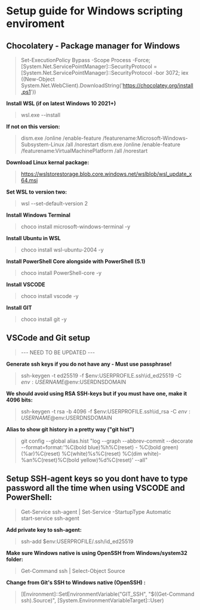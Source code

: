# Setup guide for Windows scripting enviroment
## Chocolatery - Package manager for Windows
>Set-ExecutionPolicy Bypass -Scope Process -Force; [System.Net.ServicePointManager]::SecurityProtocol = [System.Net.ServicePointManager]::SecurityProtocol -bor 3072; iex ((New-Object System.Net.WebClient).DownloadString('https://chocolatey.org/install.ps1'))

**Install WSL (if on latest Windows 10 2021+)**
>wsl.exe --install

**If not on this version:**<br>
>dism.exe /online /enable-feature /featurename:Microsoft-Windows-Subsystem-Linux /all /norestart
>dism.exe /online /enable-feature /featurename:VirtualMachinePlatform /all /norestart

**Download Linux kernal package:**<br>
>https://wslstorestorage.blob.core.windows.net/wslblob/wsl_update_x64.msi<br>

**Set WSL to version two:**<br>
>wsl --set-default-version 2

**Install Windows Terminal**
>choco install microsoft-windows-terminal -y

**Install Ubuntu in WSL**
>choco install wsl-ubuntu-2004 -y

**Install PowerShell Core alongside with PowerShell (5.1)**
>choco install PowerShell-core -y

**Install VSCODE**
>choco install vscode -y

**Install GIT**
>choco install git -y

## VSCode and Git setup
> --- NEED TO BE UPDATED ---

**Generate ssh keys if you do not have any - Must use passphrase!**
>ssh-keygen -t ed25519 -f $env:USERPROFILE\.ssh\id_ed25519 -C $env:USERNAME@$env:USERDNSDOMAIN

**We should avoid using RSA SSH-keys but if you must have one, make it 4096 bits:**
>ssh-keygen -t rsa -b 4096 -f $env:USERPROFILE\.ssh\id_rsa -C $env:USERNAME@$env:USERDNSDOMAIN


**Alias to show git history in a pretty way ("git hist")**

>git config --global alias.hist "log --graph --abbrev-commit --decorate --format=format:'%C(bold blue)%h%C(reset) - %C(bold green)(%ar)%C(reset) %C(white)%s%C(reset) %C(dim white)- %an%C(reset)%C(bold yellow)%d%C(reset)' --all"


## Setup SSH-agent keys so you dont have to type password all the time when using VSCODE and PowerShell:
>Get-Service ssh-agent | Set-Service -StartupType Automatic<br>
>start-service ssh-agent<br>

**Add private key to ssh-agent:**
>ssh-add $env:USERPROFILE/.ssh/id_ed25519

**Make sure Windows native is using OpenSSH from Windows/system32 folder:**
>Get-Command ssh | Select-Object Source<br>

**Change from Git's SSH to Windows native (OpenSSH) :<br>**
>[Environment]::SetEnvironmentVariable("GIT_SSH", "$((Get-Command ssh).Source)", [System.EnvironmentVariableTarget]::User)